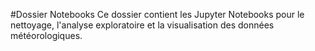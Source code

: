 #Dossier Notebooks
Ce dossier contient les Jupyter Notebooks pour le nettoyage, l'analyse exploratoire et la visualisation des données météorologiques.
